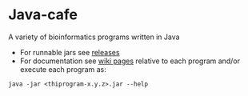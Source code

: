 # Java-cafe
A variety of bioinformatics programs written in Java

* For runnable jars see [releases](!https://github.com/dariober/Java-cafe/releases)
* For documentation see [wiki pages](https://github.com/dariober/Java-cafe/wiki) relative to each program and/or execute each program as:
```
java -jar <thiprogram-x.y.z>.jar --help
```
